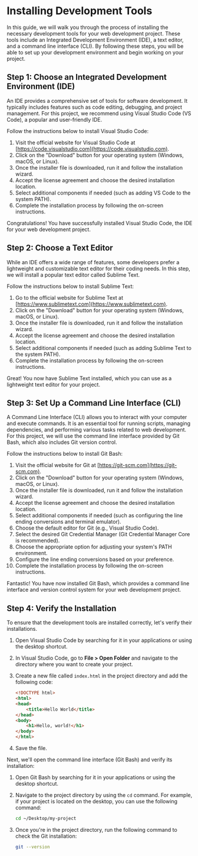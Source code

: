 # Installing Development Tools

In this guide, we will walk you through the process of installing the necessary development tools for your web development project. These tools include an Integrated Development Environment (IDE), a text editor, and a command line interface (CLI). By following these steps, you will be able to set up your development environment and begin working on your project.

## Step 1: Choose an Integrated Development Environment (IDE)

An IDE provides a comprehensive set of tools for software development. It typically includes features such as code editing, debugging, and project management. For this project, we recommend using Visual Studio Code (VS Code), a popular and user-friendly IDE.

Follow the instructions below to install Visual Studio Code:

1. Visit the official website for Visual Studio Code at [https://code.visualstudio.com](https://code.visualstudio.com).
2. Click on the "Download" button for your operating system (Windows, macOS, or Linux).
3. Once the installer file is downloaded, run it and follow the installation wizard.
4. Accept the license agreement and choose the desired installation location.
5. Select additional components if needed (such as adding VS Code to the system PATH).
6. Complete the installation process by following the on-screen instructions.

Congratulations! You have successfully installed Visual Studio Code, the IDE for your web development project.

## Step 2: Choose a Text Editor

While an IDE offers a wide range of features, some developers prefer a lightweight and customizable text editor for their coding needs. In this step, we will install a popular text editor called Sublime Text.

Follow the instructions below to install Sublime Text:

1. Go to the official website for Sublime Text at [https://www.sublimetext.com](https://www.sublimetext.com).
2. Click on the "Download" button for your operating system (Windows, macOS, or Linux).
3. Once the installer file is downloaded, run it and follow the installation wizard.
4. Accept the license agreement and choose the desired installation location.
5. Select additional components if needed (such as adding Sublime Text to the system PATH).
6. Complete the installation process by following the on-screen instructions.

Great! You now have Sublime Text installed, which you can use as a lightweight text editor for your project.

## Step 3: Set Up a Command Line Interface (CLI)

A Command Line Interface (CLI) allows you to interact with your computer and execute commands. It is an essential tool for running scripts, managing dependencies, and performing various tasks related to web development. For this project, we will use the command line interface provided by Git Bash, which also includes Git version control.

Follow the instructions below to install Git Bash:

1. Visit the official website for Git at [https://git-scm.com](https://git-scm.com).
2. Click on the "Download" button for your operating system (Windows, macOS, or Linux).
3. Once the installer file is downloaded, run it and follow the installation wizard.
4. Accept the license agreement and choose the desired installation location.
5. Select additional components if needed (such as configuring the line ending conversions and terminal emulator).
6. Choose the default editor for Git (e.g., Visual Studio Code).
7. Select the desired Git Credential Manager (Git Credential Manager Core is recommended).
8. Choose the appropriate option for adjusting your system's PATH environment.
9. Configure the line ending conversions based on your preference.
10. Complete the installation process by following the on-screen instructions.

Fantastic! You have now installed Git Bash, which provides a command line interface and version control system for your web development project.

## Step 4: Verify the Installation

To ensure that the development tools are installed correctly, let's verify their installations.

1. Open Visual Studio Code by searching for it in your applications or using the desktop shortcut.
2. In Visual Studio Code, go to **File > Open Folder** and navigate to the directory where you want to create your project.
3. Create a new file called `index.html` in the project directory and add the following code:

    ```html
    <!DOCTYPE html>
    <html>
    <head>
        <title>Hello World</title>
    </head>
    <body>
        <h1>Hello, world!</h1>
    </body>
    </html>
    ```

4. Save the file.

Next, we'll open the command line interface (Git Bash) and verify its installation:

1. Open Git Bash by searching for it in your applications or using the desktop shortcut.
2. Navigate to the project directory by using the `cd` command. For example, if your project is located on the desktop, you can use the following command:

    ```bash
    cd ~/Desktop/my-project
    ```

3. Once you're in the project directory, run the following command to check the Git installation:

    ```bash
    git --version
    ```

